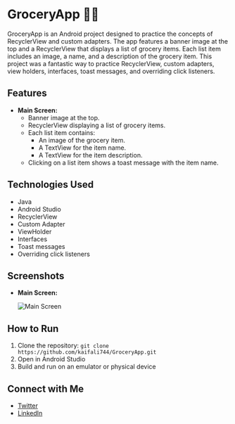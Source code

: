 # GroceryApp 🛒🍎

GroceryApp is an Android project designed to practice the concepts of RecyclerView and custom adapters. The app features a banner image at the top and a RecyclerView that displays a list of grocery items. Each list item includes an image, a name, and a description of the grocery item. This project was a fantastic way to practice RecyclerView, custom adapters, view holders, interfaces, toast messages, and overriding click listeners.

## Features
- **Main Screen:**
  - Banner image at the top.
  - RecyclerView displaying a list of grocery items.
  - Each list item contains:
    - An image of the grocery item.
    - A TextView for the item name.
    - A TextView for the item description.
  - Clicking on a list item shows a toast message with the item name.

## Technologies Used
- Java
- Android Studio
- RecyclerView
- Custom Adapter
- ViewHolder
- Interfaces
- Toast messages
- Overriding click listeners

## Screenshots
- **Main Screen:**

  ![Main Screen](./images/main_screen.png)

## How to Run
1. Clone the repository: `git clone https://github.com/kaifali744/GroceryApp.git`
2. Open in Android Studio
3. Build and run on an emulator or physical device


## Connect with Me
- [Twitter](https://x.com/kaifali744)
- [LinkedIn](https://www.linkedin.com/in/mohammad-kaif-ali-3a19671a0)


